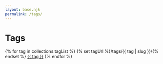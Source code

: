 ```yaml
---
layout: base.njk
permalink: /tags/
---
```

<h1>Tags</h1>

{% for tag in collections.tagList %}
  {% set tagUrl %}/tags/{{ tag | slug }}/{% endset %}
  <a href="{{ tagUrl | url }}" class="post-tag">{{ tag }}</a>
{% endfor %}